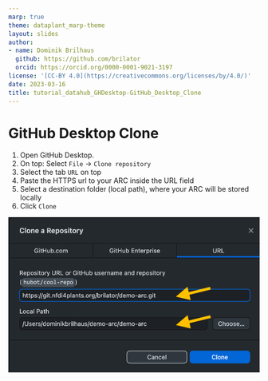 ```yaml
---
marp: true
theme: dataplant_marp-theme
layout: slides
author:
- name: Dominik Brilhaus
  github: https://github.com/brilator
  orcid: https://orcid.org/0000-0001-9021-3197
license: '[CC-BY 4.0](https://creativecommons.org/licenses/by/4.0/)'
date: 2023-03-16
title: tutorial_datahub_GHDesktop-GitHub_Desktop_Clone
---
```


# GitHub Desktop Clone

1. Open GitHub Desktop.
2. On top: Select `File` -> `Clone repository`
3. Select the tab `URL` on top
4. Paste the HTTPS url to your ARC inside the URL field
5. Select a destination folder (local path), where your ARC will be stored locally
6. Click `Clone`

![bg right:40% w:500](./../../img/GitHub_Desktop_clone.png)
